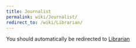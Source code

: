 ```yaml
---
title: Journalist
permalink: wiki/Journalist/
redirect_to: /wiki/Librarian/
---
```


You should automatically be redirected to [Librarian](/wiki/Librarian/)
